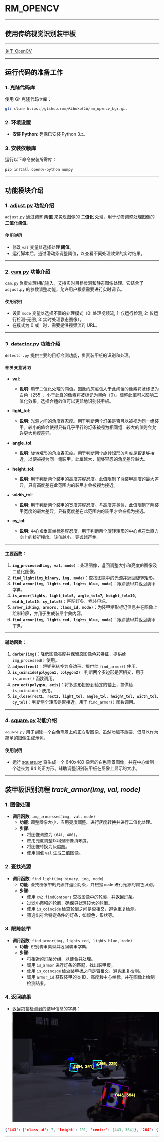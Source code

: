 # RM_OPENCV

---

## 使用传统视觉识别装甲板

---  
[关于 OpenCV](https://kdocs.cn/l/cesjy4EquE2h)

---

## 运行代码的准备工作

### 1. 克隆代码库
使用 Git 克隆代码仓库：
```bash
git clone https://github.com/Rihoko520/rm_opencv_bgr.git
```

### 2. 环境设置
- **安装 Python**: 确保已安装 Python 3.x。

### 3. 安装依赖库
运行以下命令安装所需库：
```bash
pip install opencv-python numpy 
```

---

## 功能模块介绍

### 1. [adjust.py](src/adjust.py) 功能介绍
`adjust.py` 通过调整 **阈值** 来实现图像的 **二值化** 处理，用于动态调整处理图像的 **二值化阈值**。

#### 使用说明
- 修改 `val` 变量以选择处理 **阈值**。
- 运行脚本后，通过滑动条调整阈值，以查看不同处理效果的实时结果。

---

### 2. [cam.py](src/cam.py) 功能介绍
`cam.py` 负责处理相机输入，支持实时目标检测和静态图像处理。它结合了 `adjust.py` 的参数调整功能，允许用户根据需要进行实时调节。

#### 使用说明
- 设置 `mode` 变量以选择不同的处理模式（0: 处理视频流, 1: 仅运行检测, 2: 仅运行检测-无图, 3: 实时处理静态图像）。
- 在模式为 0 或 1 时，需要提供视频流的 URL。

---

### 3. [detector.py](src/detector.py) 功能介绍
`detector.py` 提供主要的目标检测功能，负责装甲板的识别和处理。

#### 相关变量说明
- **val**: 
  - **说明**: 用于二值化处理的阈值。图像的灰度值大于此阈值的像素将被标记为白色（255），小于此值的像素将被标记为黑色（0）。调整此值可以影响二值化效果，选择合适的值可以更好地识别装甲板。

- **light_tol**:
  - **说明**: 光源之间的角度容忍度。用于判断两个灯条是否可以被视为同一组装甲。较小的值会使得只有几乎平行的灯条被视为相同组，较大的值则会允许更大角度差异。

- **angle_tol**:
  - **说明**: 旋转矩形的角度容忍度。用于判断两个旋转矩形的角度是否足够接近，以便被视为同一组装甲。此值越大，能够容忍的角度差异越大。

- **height_tol**:
  - **说明**: 用于判断两个装甲的高度差容忍度。此值限制了两装甲高度的最大差异，只有高度差在此范围内的装甲才会被视为接近。

- **width_tol**:
  - **说明**: 用于判断两个装甲的宽度差容忍度。与高度差类似，此值限制了两装甲宽度的最大差异，只有宽度差在此范围内的装甲才会被视为接近。

- **cy_tol**:
  - **说明**: 中心点垂直坐标差容忍度，用于判断两个旋转矩形的中心点在垂直方向上的接近程度。该值越小，要求越严格。
---

#### 主要函数：

1. **`img_processed(img, val, mode)`**：处理图像，返回调整大小和亮度的图像及二值化图像。
2. **`find_light(img_binary, img, mode)`**：查找图像中的光源并返回旋转矩形。
3. **`find_armor(img, lights_red, lights_blue, mode)`**：跟踪装甲并返回装甲字典。
4. **`is_armor(lights, light_tol=5, angle_tol=7, height_tol=10, width_tol=10, cy_tol=5)`**：匹配灯条，找装甲板。
5. **`armor_id(img, armors, class_id, mode)`**：为装甲矩形标记信息并在图像上绘制轮廓，并用于生成装甲字典内容。
6. **`find_armor(img, lights_red, lights_blue, mode)`**：跟踪装甲并返回装甲字典。

---

#### 辅助函数：

1. **`darker(img)`**：降低图像亮度并保留原图像色彩特征，提供给 `img_processed()` 使用。
2. **`adjust(rect)`**：将矩形转换为多边形，提供给 `find_armor()` 使用。
3. **`is_coincide(polygon1, polygon2)`**：判断两个多边形是否相交，用于 `is_armor()` 函数调用。
4. **`project(polygon, axis)`**：将多边形投影到给定的轴上，提供给 `is_coincide()` 使用。
5. **`is_close(rect1, rect2, light_tol, angle_tol, height_tol, width_tol, cy_tol)`**：判断两个矩形是否接近，用于 `find_armor()` 函数调用。

---

### 4. [square.py](src/square.py) 功能介绍
`square.py` 用于创建一个白色背景上的正方形图像。虽然功能不重要，但可以作为简单的图像生成示例。

#### 使用说明
- 运行 [square.py](src/square.py) 将生成一个 640x480 像素的白色背景图像，并在中心绘制一个边长为 84 的正方形。辅助调整识别装甲板在图像上显示的大小。

---

## 装甲板识别流程 *track_armor(img, val, mode)*

### 1. 图像处理
- **调用函数**: `img_processed(img, val, mode)`
  - **功能**: 调整图像大小、应用亮度调整、进行灰度转换并进行二值化处理。
  - **步骤**: 
    - 将图像调整为 `(640, 480)`。
    - 应用亮度调整以增强图像清晰度。
    - 将图像转换为灰度图。
    - 使用阈值 `val` 生成二值图像。

### 2. 查找光源
- **调用函数**: `find_light(img_binary, img, mode)`
  - **功能**: 查找图像中的光源并返回灯条，并根据 `mode` 进行光源的颜色识别。
  - **步骤**: 
    - 使用 `cv2.findContours` 查找图像中的轮廓，并返回灯条。
    - 过滤小面积的轮廓，确保只处理较大的轮廓。
    - 使用 `is_coincide` 检查轮廓之间是否相交，避免重复检测。
    - 筛选出符合特定条件的灯条，如颜色、形状等。

### 3. 跟踪装甲
- **调用函数**: `find_armor(img, lights_red, lights_blue, mode)`
  - **功能**: 识别装甲类型并返回装甲字典。
  - **步骤**: 
    - 将相近的灯条分组，以便合并处理。
    - 调用 `is_armor` 进行灯条的匹配，找出装甲板。
    - 使用 `is_coincide` 检查装甲板之间是否相交，避免重复检测。
    - 调用 `armor_id` 获取装甲的类 ID、高度和中心坐标，并在图像上绘制检测结果。

### 4. 返回结果
- 返回包含检测到的装甲信息的字典：
![armor](./photo/example.jpg)
```json
{'443': {'class_id': 7, 'height': 101, 'center': [443, 364]}, '264': {'class_id': 1, 'height': 31, 'center': [264, 241]}, '366': {'class_id': 1, 'height': 35, 'center': [366, 229]}}
```


---
